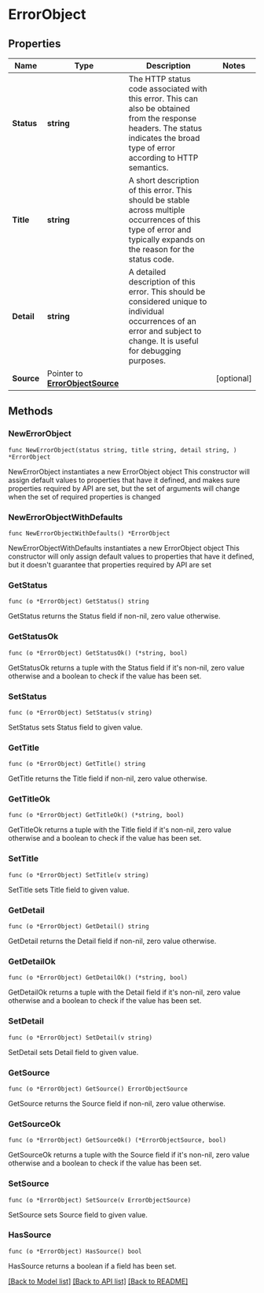 # ErrorObject

## Properties

Name | Type | Description | Notes
------------ | ------------- | ------------- | -------------
**Status** | **string** | The HTTP status code associated with this error. This can also be obtained from the response headers. The status indicates the broad type of error according to HTTP semantics.  | 
**Title** | **string** | A short description of this error. This should be stable across multiple occurrences of this type of error and typically expands on the reason for the status code.  | 
**Detail** | **string** | A detailed description of this error. This should be considered unique to individual occurrences of an error and subject to change. It is useful for debugging purposes.  | 
**Source** | Pointer to [**ErrorObjectSource**](ErrorObjectSource.md) |  | [optional] 

## Methods

### NewErrorObject

`func NewErrorObject(status string, title string, detail string, ) *ErrorObject`

NewErrorObject instantiates a new ErrorObject object
This constructor will assign default values to properties that have it defined,
and makes sure properties required by API are set, but the set of arguments
will change when the set of required properties is changed

### NewErrorObjectWithDefaults

`func NewErrorObjectWithDefaults() *ErrorObject`

NewErrorObjectWithDefaults instantiates a new ErrorObject object
This constructor will only assign default values to properties that have it defined,
but it doesn't guarantee that properties required by API are set

### GetStatus

`func (o *ErrorObject) GetStatus() string`

GetStatus returns the Status field if non-nil, zero value otherwise.

### GetStatusOk

`func (o *ErrorObject) GetStatusOk() (*string, bool)`

GetStatusOk returns a tuple with the Status field if it's non-nil, zero value otherwise
and a boolean to check if the value has been set.

### SetStatus

`func (o *ErrorObject) SetStatus(v string)`

SetStatus sets Status field to given value.


### GetTitle

`func (o *ErrorObject) GetTitle() string`

GetTitle returns the Title field if non-nil, zero value otherwise.

### GetTitleOk

`func (o *ErrorObject) GetTitleOk() (*string, bool)`

GetTitleOk returns a tuple with the Title field if it's non-nil, zero value otherwise
and a boolean to check if the value has been set.

### SetTitle

`func (o *ErrorObject) SetTitle(v string)`

SetTitle sets Title field to given value.


### GetDetail

`func (o *ErrorObject) GetDetail() string`

GetDetail returns the Detail field if non-nil, zero value otherwise.

### GetDetailOk

`func (o *ErrorObject) GetDetailOk() (*string, bool)`

GetDetailOk returns a tuple with the Detail field if it's non-nil, zero value otherwise
and a boolean to check if the value has been set.

### SetDetail

`func (o *ErrorObject) SetDetail(v string)`

SetDetail sets Detail field to given value.


### GetSource

`func (o *ErrorObject) GetSource() ErrorObjectSource`

GetSource returns the Source field if non-nil, zero value otherwise.

### GetSourceOk

`func (o *ErrorObject) GetSourceOk() (*ErrorObjectSource, bool)`

GetSourceOk returns a tuple with the Source field if it's non-nil, zero value otherwise
and a boolean to check if the value has been set.

### SetSource

`func (o *ErrorObject) SetSource(v ErrorObjectSource)`

SetSource sets Source field to given value.

### HasSource

`func (o *ErrorObject) HasSource() bool`

HasSource returns a boolean if a field has been set.


[[Back to Model list]](../README.md#documentation-for-models) [[Back to API list]](../README.md#documentation-for-api-endpoints) [[Back to README]](../README.md)


